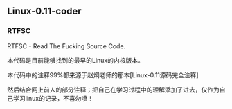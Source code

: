 ## Linux-0.11-coder ##
### RTFSC ###
RTFSC - Read The Fucking Source Code.

本代码是目前能够找到的最早的Linux的内核版本。

本代码中的注释99%都来源于赵炯老师的那本[Linux-0.11源码完全注释]

然后结合网上前人的部分注释；把自己在学习过程中的理解添加了进去，仅作为自己学习linux的记录，不喜勿喷！